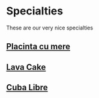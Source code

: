 # Specialties

These are our very nice specialties

## [Placinta cu mere](./specialties/placinta_cu_mere.md)

## [Lava Cake](./specialties/lava_cake.md)

## [Cuba Libre](./specialties/cuba_libre.md)
